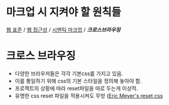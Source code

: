 # 마크업 시 지켜야 할 원칙들
[웹 표준](#) / [웹 접근성](#) / [시멘틱 마크업](#) / ***크로스브라우징***
# 크로스 브라우징
- 다양한 브라우저들은 각각 기본css를 가지고 있음.
- 이를 통일하기 위해 css의 기본 스타일을 정의해 놓아야 함.
- 프로젝트의 상황에 따라 reset파일을 따로 두는게 이상적.
- 유명한 css reset 파일을 적용시켜도 무방 ([Eric Meyer's reset css](https://meyerweb.com/eric/tools/css/reset/)
